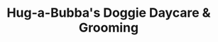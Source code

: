 ---
title: "Hug-a-Bubba's Doggie Daycare & Grooming"
url: /portland/hug-a-bubbas-doggie-daycare-and-grooming/
shop: pet grooming
---